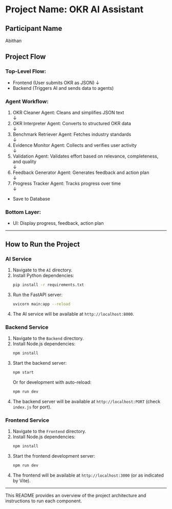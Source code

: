 # Project Name: OKR AI Assistant

## Participant Name
Abithan

## Project Flow

### Top-Level Flow:
- Frontend (User submits OKR as JSON)
  ↓
- Backend (Triggers AI and sends data to agents)

### Agent Workflow:
1. OKR Cleaner Agent: Cleans and simplifies JSON text  
   ↓  
2. OKR Interpreter Agent: Converts to structured OKR data  
   ↓  
3. Benchmark Retriever Agent: Fetches industry standards  
   ↓  
4. Evidence Monitor Agent: Collects and verifies user activity  
   ↓  
5. Validation Agent: Validates effort based on relevance, completeness, and quality  
   ↓  
6. Feedback Generator Agent: Generates feedback and action plan  
   ↓  
7. Progress Tracker Agent: Tracks progress over time  
   ↓  
- Save to Database

### Bottom Layer:
- UI: Display progress, feedback, action plan

---

## How to Run the Project

### AI Service
1. Navigate to the `AI` directory.  
2. Install Python dependencies:  
   ```bash
   pip install -r requirements.txt
   ```  
3. Run the FastAPI server:  
   ```bash
   uvicorn main:app --reload
   ```  
4. The AI service will be available at `http://localhost:8000`.

### Backend Service
1. Navigate to the `Backend` directory.  
2. Install Node.js dependencies:  
   ```bash
   npm install
   ```  
3. Start the backend server:  
   ```bash
   npm start
   ```  
   Or for development with auto-reload:  
   ```bash
   npm run dev
   ```  
4. The backend server will be available at `http://localhost:PORT` (check `index.js` for port).

### Frontend Service
1. Navigate to the `Frontend` directory.  
2. Install Node.js dependencies:  
   ```bash
   npm install
   ```  
3. Start the frontend development server:  
   ```bash
   npm run dev
   ```  
4. The frontend will be available at `http://localhost:3000` (or as indicated by Vite).

---

This README provides an overview of the project architecture and instructions to run each component.
